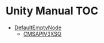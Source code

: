 Unity Manual TOC
================

 - [DefaultEmptyNode](DefaultEmptyNode)
	 - [CMSAPIV3XSQ](CMSAPIV3XSQ)

